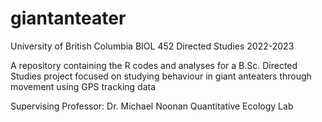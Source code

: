 # giantanteater
 University of British Columbia
 BIOL 452 Directed Studies
 2022-2023

A repository containing the R codes and analyses for a B.Sc. Directed Studies project focused on studying behaviour in giant anteaters through movement using GPS tracking data

Supervising Professor: Dr. Michael Noonan
Quantitative Ecology Lab